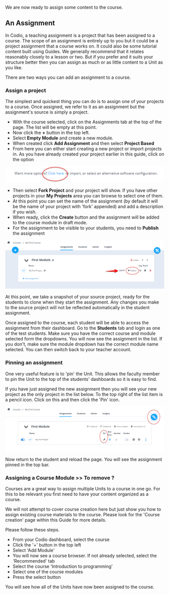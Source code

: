  We are now ready to assign some content to the course. 
 
## An Assignment
In Codio, a teaching assignment is a project that has been assigned to a course. The scope of an assignment is entirely up to you but it could be a project assignment that a course works on. It could also be some tutorial content built using Guides. We generally recommend that it relates reasonably closely to a lesson or two. But if you prefer and it suits your structure better then you can assign as much or as little content to a Unit as you like.
 
 There are two ways you can add an assignment to a course.
 
### Assign a project
The simplest and quickest thing you can do is to assign one of your projects to a course. Once assigned, we refer to it as an assignment but the assignment's source is simply a project.

- With the course selected, click on the Assignments tab at the top of the page. The list will be empty at this point.
- Now click the **+** button in the top left.
- Select **Empty Module** and create a new module.
- When created click **Add Assignment** and then select **Project Based**
- From here you can either start creating a new project or import projects in. As you have already created your project earlier in this guide, click on the option

![](.guides/img/import.png)

- Then select **Fork Project** and your project will show. If you have other projects in your **My Projects** area you can browse to select one of them.
- At this point you can set the name of the assignment (by default it will be the name of your project with 'fork' appended) and add a description if you wish.
- When ready, click the **Create** button and the assignment will be added to the course module in draft mode.
- For the assignment to be visible to your students, you need to **Publish** the assignment

![](.guides/img/publish.png)

At this point, we take a snapshot of your source project, ready for the students to clone when they start the assignment. Any changes you make to the source project will not be reflected automatically in the student assignment.

Once assigned to the course, each student will be able to access the assignment from their dashboard. Go to the **Students** tab and login as one of the test students. Make sure you have the correct course and module selected form the dropdowns. You will now see the assignment in the list. If you don't, make sure the module dropdown has the correct module name selected.  You can then switch back to your teacher account.

### Pinning an assignment
One very useful feature is to 'pin' the Unit. This allows the faculty member to pin the Unit to the top of the students' dashboards so it is easy to find.

If you have just assigned the new assignment then you will see your new project as the only project in the list below. To the top right of the list item is a pencil icon. Click on this and then click the 'Pin' icon. 

![](.guides/img/pin-unit.png)

Now return to the student and reload the page. You will see the assignment pinned in the top bar.

### Assigning a Course Module >> To remove ?
Courses are a great way to assign multiple Units to a course in one go. For this to be relevant you first need to have your content organized as a course. 

We will not attempt to cover course creation here but just show you how to assign existing course materials to the course. Please look for the 'Course creation' page within this Guide for more details.

Please follow these steps.

- From your Codio dashboard, select the course
- Click the '+' button in the top left
- Select 'Add Module'
- You will now see a course browser. If not already selected, select the 'Recommended' tab
- Select the course 'Introduction to programming'
- Select one of the course modules
- Press the select button

You will see how all of the Units have now been assigned to the course.





